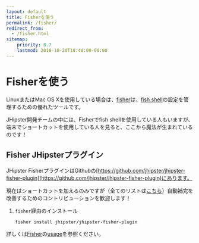 ```yaml
---
layout: default
title: Fisherを使う
permalink: /fisher/
redirect_from:
  - /fisher.html
sitemap:
    priority: 0.7
    lastmod: 2018-10-20T18:40:00-00:00
---
```


# <i class="fa fa-terminal"></i> Fisherを使う

LinuxまたはMac OS Xを使用している場合は、[fisher](https://github.com/jorgebucaran/fisher)は、[fish shell](http://fishshell.com/)の設定を管理するための優れたツールです。

JHipster開発チームの中には、Fisherでfish shellを使用している人もいますが、端末でショートカットを使用している人を見ると、ここから魔法が生まれているのです！

## Fisher JHipsterプラグイン

JHipster FisherプラグインはGithubの[https://github.com/jhipster/jhipster-fisher-plugin](https://github.com/jhipster/jhipster-fisher-plugin)にあります。

現在はショートカットを加えるのみですが（全てのリストは[こちら](https://github.com/jhipster/jhipster-fisher-plugin/blob/main/conf.d/jhipster.aliases.fish)）自動補完を改善するためのコントリビューションを歓迎します！

1. ``fisher``経由のインストール

    `fisher install jhipster/jhipster-fisher-plugin`

詳しくは[Fisher](https://github.com/jorgebucaran/fisher)の[usage](https://github.com/jorgebucaran/fisher#usage)を参照ください。
